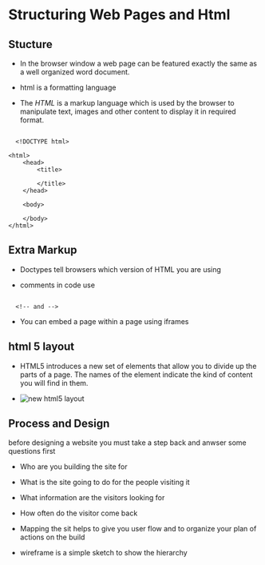 # Structuring Web Pages and Html
## Stucture
- In the browser window a web page can be featured exactly the same as a well organized word document.

- html is a formatting language

- The *HTML* is a markup language which is used by the browser to manipulate text, images and other content to display it in required format.

```

  <!DOCTYPE html> 
  
<html> 
    <head> 
        <title> 
              
        </title> 
    </head> 
      
    <body> 
          
    </body> 
</html> 

```
## Extra Markup

- Doctypes tell browsers which version of HTML you are using

- comments in code use
```

  <!-- and -->

```
- You can embed a page within a page using iframes

## html 5 layout
- HTML5 introduces a new set of elements that allow you to divide up the parts of a page. The names of the element indicate the kind of content you will find in them.  

- ![new html5 layout](https://stuyhsdesign.files.wordpress.com/2016/05/yoko-html5.png)

## Process and Design

before designing a website you must take a step back and anwser some questions first

- Who are you building the site for

- What is the site going to do for the people visiting it

- What information are the visitors looking for

- How often do the visitor come back

- Mapping the sit helps to give you user flow and to organize your plan of actions on the build

- wireframe is a simple sketch to show the hierarchy
